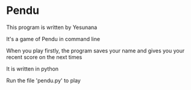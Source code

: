 # Pendu
This program is written by Yesunana 

It's a game of Pendu in command line 

When you play firstly, the program saves your name and gives you your recent score on the next times 

It is written in python 

Run the file 'pendu.py' to play 
